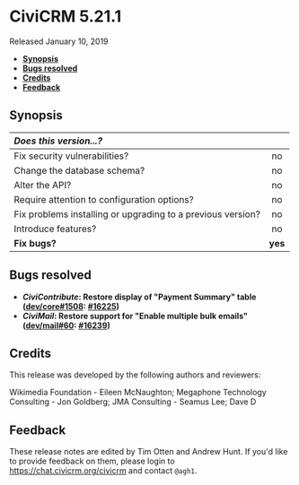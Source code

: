 # CiviCRM 5.21.1

Released January 10, 2019

- **[Synopsis](#synopsis)**
- **[Bugs resolved](#bugs)**
- **[Credits](#credits)**
- **[Feedback](#feedback)**

## <a name="synopsis"></a>Synopsis

| *Does this version...?*                                         |         |
|:--------------------------------------------------------------- |:-------:|
| Fix security vulnerabilities?                                   |   no    |
| Change the database schema?                                     |   no    |
| Alter the API?                                                  |   no    |
| Require attention to configuration options?                     |   no    |
| Fix problems installing or upgrading to a previous version?     |   no    |
| Introduce features?                                             |   no    |
| **Fix bugs?**                                                   | **yes** |

## <a name="bugs"></a>Bugs resolved

* **_CiviContribute_: Restore display of "Payment Summary" table ([dev/core#1508](https://lab.civicrm.org/dev/core/issues/1508): [#16225](https://github.com/civicrm/civicrm-core/pull/16225))**
* **_CiviMail_: Restore support for "Enable multiple bulk emails" ([dev/mail#60](https://lab.civicrm.org/dev/mail/issues/60): [#16239](https://github.com/civicrm/civicrm-core/pull/16239))**

## <a name="credits"></a>Credits

This release was developed by the following authors and reviewers:

Wikimedia Foundation - Eileen McNaughton; Megaphone Technology Consulting -
Jon Goldberg; JMA Consulting - Seamus Lee; Dave D

## <a name="feedback"></a>Feedback

These release notes are edited by Tim Otten and Andrew Hunt.  If you'd like to
provide feedback on them, please login to https://chat.civicrm.org/civicrm and
contact `@agh1`.
